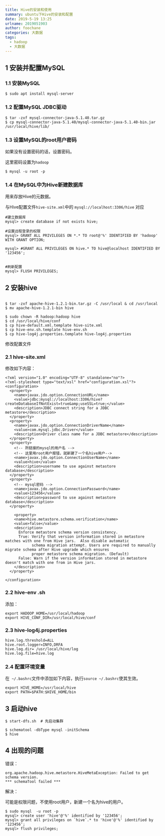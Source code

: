 ```yaml
---
title: Hive的安装和使用
summary: ubuntu下Hive的安装和配置
date: 2019-5-19 13:25
urlname: 2019051903
author: foochane
categories: 大数据
tags:
  - hadoop
  - 大数据
---
```




<!-- 
###  用到的安装包： 
- apache-hive-3.1.1-bin.tar.gz
- mysql-connector-java-5.1.40.tar.gz -->


## 1 安装并配置MySQL

### 1.1 安装MySQL

```
$ sudo apt install mysql-server
```

### 1.2 配置MySQL JDBC驱动

```
$ tar -zxf mysql-connector-java-5.1.40.tar.gz 
$ cp mysql-connector-java-5.1.40/mysql-connector-java-5.1.40-bin.jar /usr/local/hive/lib/
```

### 1.3 设置MySQL的root用户密码
如果没有设置密码的话，设置密码。

这里密码设置为`hadoop`
```
$ mysql -u root -p
```

### 1.4 在MySQL中为Hive新建数据库

用来存放Hive的元数据。

与Hive配置文件`hive-site.xml`中的 `mysql://localhost:3306/hive` 对应

```
#建立数据库
mysql> create database if not exists hive;

#设置远程登录的权限
mysql> GRANT ALL PRIVILEGES ON *.* TO root@'%' IDENTIFIED BY 'hadoop' WITH GRANT OPTION;

mysql> #GRANT ALL PRIVILEGES ON hive.* TO hive@localhost IDENTIFIED BY '123456';


#刷新配置
mysql> FLUSH PRIVILEGES;
```

## 2 安装hive

```

$ tar -zxf apache-hive-1.2.1-bin.tar.gz -C /usr/local & cd /usr/local
$ mv apache-hive-1.2.1-bin hive

$ sudo chown -R hadoop:hadoop hive
$ cd /usr/local/hive/conf
$ cp hive-default.xml.template hive-site.xml
$ cp hive-env.sh.template hive-env.sh
$ cp hive-log4j.properties.template hive-log4j.properties
```



修改配置文件

### 2.1 hive-site.xml

修改如下内容：
```
<?xml version="1.0" encoding="UTF-8" standalone="no"?>
<?xml-stylesheet type="text/xsl" href="configuration.xsl"?>
<configuration>
  <property>
    <name>javax.jdo.option.ConnectionURL</name>
    <value>jdbc:mysql://localhost:3306/hive?createDatabaseIfNotExist=true&amp;useSSL=true;</value>
    <description>JDBC connect string for a JDBC metastore</description>
  </property>
  <property>
    <name>javax.jdo.option.ConnectionDriverName</name>
    <value>com.mysql.jdbc.Driver</value>
    <description>Driver class name for a JDBC metastore</description>
  </property>
  <property>
    <!-- 所链接的mysql的用户名 -->
    <!-- 这里用root用户报错，就新建了一个名hive用户-->
    <name>javax.jdo.option.ConnectionUserName</name>
    <value>hive</value>
    <description>username to use against metastore database</description>
  </property>
  <property>
    <!-- mysql密码 -->
    <name>javax.jdo.option.ConnectionPassword</name>
    <value>123456</value>
    <description>password to use against metastore database</description>
  </property>

    <property>
    <name>hive.metastore.schema.verification</name>
    <value>false</value>
    <description>
      Enforce metastore schema version consistency.
      True: Verify that version information stored in metastore matches with one from Hive jars.  Also disable automatic
            schema migration attempt. Users are required to manually migrate schema after Hive upgrade which ensures
            proper metastore schema migration. (Default)
      False: Warn if the version information stored in metastore doesn't match with one from in Hive jars.
    </description>
  </property>

</configuration>
```



### 2.2 hive-env .sh

添加：

```
export HADOOP_HOME=/usr/local/hadoop
export HIVE_CONF_DIR=/usr/local/hive/conf
```

### 2.3 hive-log4j.properties

```
hive.log.threshold=ALL
hive.root.logger=INFO,DRFA
hive.log.dir= /usr/local/hive/log
hive.log.file=hive.log
```

### 2.4 配置环境变量

在` ~/.bashrc`文件中添加如下内容，执行`source ~/.bashrc`使其生效。

```
export HIVE_HOME=/usr/local/hive
export PATH=$PATH:$HIVE_HOME/bin
```

## 3 启动hive

```
$ start-dfs.sh  # 先启动集群

$ schematool -dbType mysql -initSchema
$ hive

```

## 4 出现的问题

错误：
```
org.apache.hadoop.hive.metastore.HiveMetaException: Failed to get schema version.
*** schemaTool failed ***
```

解决：

可能是权限问题，不使用root用户，新建一个名为hive的用户。
```
$ sudo mysql  -u root -p
mysql> create user 'hive'@'%' identified by '123456';  
mysql> grant all privileges on `hive`.* to 'hive'@'%' identified by '123456';  
mysql> flush privileges;
```





